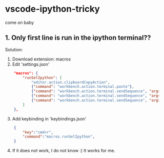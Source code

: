 # vscode-ipython-tricky
come on baby

## 1. Only first line is run in the ipython terminal??
Solution:
1. Download extension: macros
2. Edit 'settings.json'
```json
    "macros": {
        "runSelIpython": [
            "editor.action.clipboardCopyAction",
            {"command": "workbench.action.terminal.paste"},
            {"command": "workbench.action.terminal.sendSequence", "args": {"text": "\u000d"}},
            {"command": "workbench.action.terminal.sendSequence", "args": {"text": "\u000d"}},
            {"command": "workbench.action.terminal.sendSequence", "args": {"text": "\u000d"}},
        ]
    },
```
3. Add keybinding in 'keybindings.json'
```json
    {
        "key":"cmd+r",
        "command":"macros.runSelIpython",
    }
```
4. If it does not work, I do not know :)
   It works for me.
